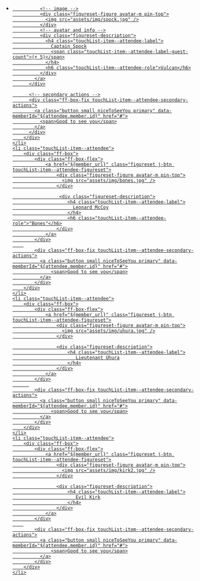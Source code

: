 <div class="doc-box">

  <ul class="touchList">
    <li class="touchList-item--attendee">
        <div class="ff-box">
          <div class="ff-box-flex">
            <a href="${member_url}" class="figureset j-btn touchList-item--attendee-figureset">
              
              <!-- image -->
              <div class="figureset-figure avatar-m pin-top">
                <img src="assets/img/spock.jpg" />
              </div>
              <!-- avatar and info -->
              <div class="figureset-description">
                <h4 class="touchList-item--attendee-label">
                  Captain Spock
                  <span class="touchList-item--attendee-label-guest-count">(+ 5)</span>
                </h4>
                <h6 class="touchList-item--attendee-role">Vulcan</h6>
              </div>
            </a>
          </div>

          <!-- secondary actions -->
          <div class="ff-box-fix touchList-item--attendee-secondary-actions">
            <a class="button small niceToSeeYou primary" data-memberId="${attendee.member.id}" href="#">
              <span>Good to see you</span>
            </a>
          </div>
        </div>
    </li>
    <li class="touchList-item--attendee">
        <div class="ff-box">
            <div class="ff-box-flex">
                <a href="${member_url}" class="figureset j-btn touchList-item--attendee-figureset">
                    <div class="figureset-figure avatar-m pin-top">
                      <img src="assets/img/bones.jpg" />
                    </div>

                     <div class="figureset-description">
                        <h4 class="touchList-item--attendee-label">
                          Leonard McCoy
                        </h4>
                        <h6 class="touchList-item--attendee-role">"Bones"</h6>
                    </div>
                </a>
            </div>
        
            <div class="ff-box-fix touchList-item--attendee-secondary-actions">
              <a class="button small niceToSeeYou primary" data-memberId="${attendee.member.id}" href="#">
                  <span>Good to see you</span>
              </a>
            </div>
        </div>
    </li>
    <li class="touchList-item--attendee">
        <div class="ff-box">
            <div class="ff-box-flex">
                <a href="${member_url}" class="figureset j-btn touchList-item--attendee-figureset">
                    <div class="figureset-figure avatar-m pin-top">
                      <img src="assets/img/uhura.jpg" />
                    </div>

                    <div class="figureset-description">
                        <h4 class="touchList-item--attendee-label">
                           Lieutenant Uhura
                        </h4>
                    </div>
                </a>
            </div>
          
            <div class="ff-box-fix touchList-item--attendee-secondary-actions">
              <a class="button small niceToSeeYou primary" data-memberId="${attendee.member.id}" href="#">
                  <span>Good to see you</span>
              </a>
            </div>
        </div>
    </li>
    <li class="touchList-item--attendee">
        <div class="ff-box">
            <div class="ff-box-flex">
                <a href="${member_url}" class="figureset j-btn touchList-item--attendee-figureset">
                    <div class="figureset-figure avatar-m pin-top">
                      <img src="assets/img/kirk2.jpg" />
                    </div>

                    <div class="figureset-description">
                        <h4 class="touchList-item--attendee-label">
                           Evil Kirk
                        </h4>
                    </div>
                </a>
            </div>
        
            <div class="ff-box-fix touchList-item--attendee-secondary-actions">
              <a class="button small niceToSeeYou primary" data-memberId="${attendee.member.id}" href="#">
                  <span>Good to see you</span>
              </a>
            </div>
        </div>
    </li>
  </ul>

</div>